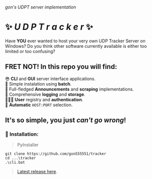 *gon's UDPT server implementation*

# ✨ *U D P T r a c k e r* ✨

Have **YOU** ever wanted to host your very own UDP Tracker Server on Windows? Do you think other software currently available is either too limited or too confusing?

## FRET NOT! In this repo you will find:
😎 **CLI** and **GUI** server interface applications.  
👶 Simple instalation using **batch**.  
📢 Full-fledged **Announcements** and **scraping** implementations.  
📜 Comprehensive **logging** and **storage**.  
🧑‍🤝‍🧑 **User** registry and **authentication**.  
🛜 **Automatic** `HOST:PORT` selection.

## It's **so** simple, you just *can't go wrong*!

### 👹 Installation:
>PyInstaller
```
git clone https://github.com/gon555551/tracker
cd ...\tracker
.\cli.bat
```
>[Latest release here](https://github.com/gon555551/tracker/releases/latest).
